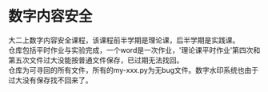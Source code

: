 # 数字内容安全
大二上数字内容安全课程，该课程前半学期是理论课，后半学期是实践课。  
仓库包括平时作业与实验完成，一个word是一次作业，'理论课平时作业'第四次和第五次文件过大没能按普通文件保存，已过期无法找回。  
仓库为可寻回的所有文件，所有的my-xxx.py为无bug文件。数字水印系统也由于过大没有保存找不回来了。